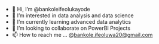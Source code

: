 - 👋 Hi, I’m @bankoleifeolukayode
- 👀 I’m interested in data analysis and data science
- 🌱 I’m currently learning advanced data analytics
- 💞️ I’m looking to collaborate on PowerBI Projects 
- 📫 How to reach me ... @bankole.ifeoluwa20@gmail.com

<!---
bankoleifeolukayode/bankoleifeolukayode is a ✨ special ✨ repository because its `README.md` (this file) appears on your GitHub profile.
You can click the Preview link to take a look at your changes.
--->
